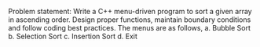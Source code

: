 Problem statement:
Write a C++ menu-driven program to sort a given array in ascending order. Design proper functions, maintain boundary conditions and follow coding best practices. The menus are as follows,
a. Bubble Sort
b. Selection Sort
c. Insertion Sort d. Exit
